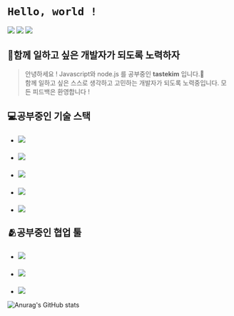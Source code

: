 # ```Hello, world !```  
<a href="https://velog.io/@tastekim_" target="_blank"><img src="https://img.shields.io/badge/BLOG-00cec9?style=flat&logo=velog&logoColor=FFFFFF"/></a>
<a href="https://www.instagram.com/tastekim_" target="_blank"><img src="https://img.shields.io/badge/INSTAGRAM-fab1a0?style=flat&logo=instagram&logoColor=FFFFFF"/></a>
<a href="" target="_blank"><img src="https://img.shields.io/badge/tastekim@kakao.com-fdcb6e?style=flat&logo=gmail&logoColor=FFFFFF"/></a>  

## 🎯함께 일하고 싶은 개발자가 되도록 노력하자  

> 안녕하세요 ! Javascript와 node.js 를 공부중인 **tastekim** 입니다.🤗  
  함께 일하고 싶은 스스로 생각하고 고민하는 개발자가 되도록 노력중입니다.
  모든 피드백은 환영합니다 !  

## 💻공부중인 기술 스택
* ### <img src="https://img.shields.io/badge/javascript-F7DF1E?style=flat&logo=javascript&logoColor=black">
* ### <img src="https://img.shields.io/badge/Node.js-339933?style=flat&logo=Node.jst&logoColor=white">
* ### <img src="https://img.shields.io/badge/Python-3776AB?style=flat&logo=Python&logoColor=white">
* ### <img src="https://img.shields.io/badge/Flask-000000?style=flat&logo=Flask&logoColor=white">
* ### <img src="https://img.shields.io/badge/MongoDB-47A248?style=flat&logo=MongoDB&logoColor=white">  


## 🫂공부중인 협업 툴
* ### <img src="https://img.shields.io/badge/Slack-4A154B?style=flat&logo=Slack&logoColor=white">
* ### <img src="https://img.shields.io/badge/AWS-232F3E?style=flat&logo=Amazon%20AWS&logoColor=white">  
* ### <img src="https://img.shields.io/badge/Notion-FFFFFF?style=flat&logo=Notion&logoColor=black">

![Anurag's GitHub stats](https://github-readme-stats.vercel.app/api?username=tastekim&show_icons=true&theme=radical)
